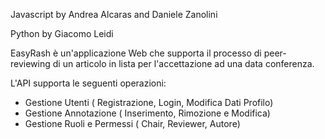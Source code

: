 Javascript by Andrea Alcaras and Daniele Zanolini

Python by Giacomo Leidi

EasyRash è un'applicazione Web che supporta il processo di peer-reviewing di un articolo in lista per l'accettazione ad una data conferenza.

L'API supporta le seguenti operazioni:

- Gestione Utenti ( Registrazione, Login, Modifica Dati Profilo)
- Gestione Annotazione ( Inserimento, Rimozione e Modifica)
- Gestione Ruoli e Permessi ( Chair, Reviewer, Autore)

